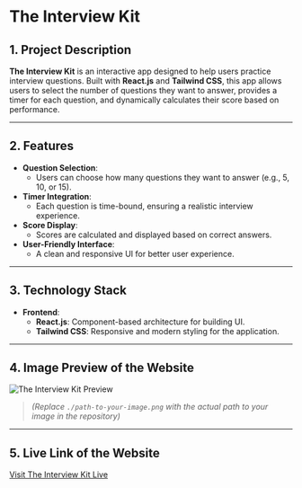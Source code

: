 # The Interview Kit  

## 1. Project Description  
**The Interview Kit** is an interactive app designed to help users practice interview questions. Built with **React.js** and **Tailwind CSS**, this app allows users to select the number of questions they want to answer, provides a timer for each question, and dynamically calculates their score based on performance.

---

## 2. Features  
- **Question Selection**:  
  - Users can choose how many questions they want to answer (e.g., 5, 10, or 15).  
- **Timer Integration**:  
  - Each question is time-bound, ensuring a realistic interview experience.  
- **Score Display**:  
  - Scores are calculated and displayed based on correct answers.  
- **User-Friendly Interface**:  
  - A clean and responsive UI for better user experience.  

---

## 3. Technology Stack  
- **Frontend**:  
  - **React.js**: Component-based architecture for building UI.  
  - **Tailwind CSS**: Responsive and modern styling for the application.

---

## 4. Image Preview of the Website  

![The Interview Kit Preview](./path-to-your-image.png)  

> *(Replace `./path-to-your-image.png` with the actual path to your image in the repository)*  

---

## 5. Live Link of the Website  
[Visit The Interview Kit Live](https://theinterviewkit01.vercel.app/)  


